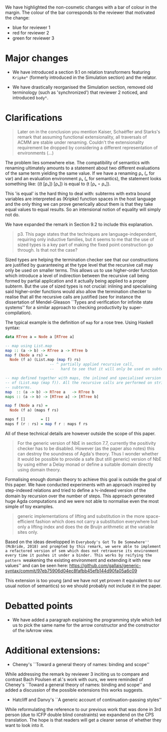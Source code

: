 We have highlighted the non-cosmetic changes with a bar of
colour in the margin. The colour of the bar corresponds to
the reviewer that motivated the change:

* blue  for reviewer 1
* red   for reviewer 2
* green for reviewer 3

# Major changes

* We have introduced a section 9.1 on relation transformers featuring
  `Kripkeᴿ` (formerly introduced in the Simulation section) and the
  relator.

* We have drastically reorganised the Simulation section, removed old
  terminology (such as 'synchronized') that reviewer 2 noticed, and
  introduced `bodyᴿ`.

# Clarifications

> Later on in the conclusion you mention Kaiser, Schaëffer and Starks's remark
> that assuming functional extensionality, all traversals of ACMM are stable
> under renaming.
> Couldn't the extensionality requirement be dropped by considering a
> different representation of environments (...)

The problem lies somewhere else. The compatibility of semantics with renaming
ultimately amounts to a statement about two different evaluations of the same
term yielding the same value. If we have a renaming ρᵥ (ᵥ for var) and an
evaluation environment ρₛ (ₛ for semantics), the statement looks something like:
((t [ρᵥ]) [ρₛ]) is equal to (t [ρₛ ∘ ρᵥ]).

This 'is equal' is the hard thing to deal with: subterms with extra bound
variables are interpreted as (Kripke) function spaces in the host language
and the only thing we can prove generically about them is that they take
equal values to equal results. So an intensional notion of equality will
simply not do.

We have expanded the remark in Section 9.2 to include this explanation.

> p3. This page states that the techniques are language-independent,
> requiring only inductive families, but it seems to me that the use of
> sized types is a key part of making the fixed point construction go
> through. Is that not the case?

Sized types are helping the termination checker see that our constructions
are justified by guaranteeing at the type level that the recursive call may
only be used on smaller terms.
This allows us to use higher-order function which introduce a level of
indirection between the recursive call being formed by partial application
and it actually being applied to a proper subterm.
But the use of sized types is not crucial: inlining and specialising said
higher-order functions would also allow the termination checker to realise
that all the recursive calls are justified (see for instance the dissertation
of Mendel-Gleason ``Types and verification for infinite state systems'' for
a similar approach to checking productivity by super-compilation).

The typical example is the definition of `map` for a rose tree. Using Haskell
syntax:

```haskell
data RTree a = Node a [RTree a]

-- map using List.map
map :: (a -> b) -> RTree a -> RTree b
map f (Node a rs) =
  Node (f a) (List.map (map f) rs)
                    -- ^ partially applied recursive call,
                    --   hard to see that it will only be used on subterms

-- map defined together with maps, the inlined and specialised version
-- of (List.map (map f)). All the recursive calls are performed on strict
-- subterms.
map  :: (a -> b) -> RTree a   -> RTree b
maps :: (a -> b) -> [RTree a] -> [RTree b]

map f (Node a rs) =
  Node (f a) (maps f rs)

maps f []       = []
maps f (r : rs) = map f r : maps f rs
```

All of these technical details are however outside the scope of this paper.

> For the generic version of NbE in section 7.7, currently the
> positivity checker has to be disabled. However (as the paper also
> notes) this can destroy the soundness of Agda's theory. Thus I
> wonder whether it would be possible to provide a safe (but still
> generic) version of NbE by using either a Delay monad or define a
> suitable domain directly using domain theory.

Formalising enough domain theory to achieve this goal is outside the goal
of this paper. We have conducted experiments with an approach inspired by
step-indexed relations and tried to define a ℕ-indexed version of the domain
by recursion over the number of steps. This approach generated huge Agda
computations and we were not able to normalise even the most simple of toy
examples.

> generic implementations of lifting and substitution in the more
> space-efficient fashion which does not carry a substitution everywhere
> but only a lifting index and does the de Bruijn arithmetic at the
> variable sites only.

Based on the ideas developped in ``Everybody's Got To Be Somewhere''
(McBride, 2018) and prompted by this remark, we were able to implement a
refactored version of sem which does not retraverse its environment every
time it pushes it under a binder. This works by reifying the pattern
``weakening the existing environment and extending it with new values''
and can be seen here:
https://github.com/gallais/generic-syntax/commit/97eb75906d04ec8fafbb45efb144d90fa05a6c09

This extension is too young (and we have not yet proven it equivalent to
our usual notion of semantics) so we should probably not include it in the
paper.

# Debatted points

* We have added a paragraph explaining the programming style
  which led us to pick the same name for the arrow constructor
  and the constructor of the isArrow view.


# Additional extensions:

* Cheney's ``Toward a general theory of names: binding and scope''

While addressing the remark by reviewer 3 inciting us to compare
and contrast Bach Poulsen et al.'s work with ours, we were reminded
of Cheney's ``Toward a general theory of names: binding and scope''
and added a discussion of the possible extensions this works suggests.

* Hatcliff and Danvy's ``A generic account of continuation-passing styles''

While reformulating the reference to our previous work that was done in
3rd person (due to ICFP double blind constraints) we expandend on the
CPS translation. The hope is that readers will get a clearer sense of
whether they want to look into it.
